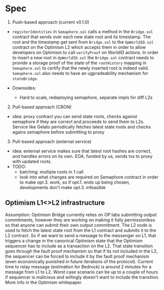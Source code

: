 # Spec

1. Push-based approach (current v0.1.0)

- `registerIdentities` in `Semaphore.sol` calls a method in the `Bridge.sol` contract that sends over each new state root and its timestamp. The root and the timestamp get sent from `Bridge.sol` to the `OpWorldID.sol` contract on the Optimism L2 which accepts them in order to allow developers on Optimism to call `verifyProof` on WorldID actions. In order to insert a new root in `OpWorldID.sol` the `Bridge.sol` contract needs to provide a storage proof of the state of the `rootHistory` mapping in `Semaphore.sol` to certify that the newly inserted root is indeed valid. `Semaphore.sol` also needs to have an ugpradeability mechanism for `stateBridge`.

- Downsides:
  - Hard to scale, redeploying semaphore, separate impls for diff L2s

2. Pull-based approach (CRON)

- idea: proxy contract you can send state roots, checks against semaphore if they are correct and proceeds to send them to L2s. Service like Gelato periodically fetches latest state roots and checks agains semaphore before submitting to proxy

3. Pull-based approach (external service)

- idea: external service makes sure that latest root hashes are correct, and handles errors on its own. EOA, funded by us, sends txs to proxy with updated roots.
- TODO:
  - batching: multiple roots in 1 call
  - look into what changes are required on Semaphore contract in order to make opt.3. work, so if opt.1. ends up being chosen, developments don't make opt.3. infeasible

## Optimism L1<>L2 infrastructure

Assumption: Optimism Bridge currently relies on OP labs submitting output commitments, however they are working on making it fully permissionless so that anyone can submit their own output commitment. The L2 node is used to fetch the latest state root from the L1 contract and submits it to the L2 contract. So if we want to send a message to the messenger on L1, that triggers a change in the canonical Optimism state that the Optimism sequencer has to include as a transaction on the L2. That state transition goes through the fault proof mechanism so that if its not included in the L2, the sequencer can be forced to include it by the fault proof mechanism (even economically punished in future iterations of the protocol). Current time to relay message (estimation for Bedrock) is around 2 minutes for a message from L1 to L2. Worst case scenario can be up to a couple of hours if sequencer is malicious and willingly doesn't want to include the transition. More info in the Optimism whitepaper.
